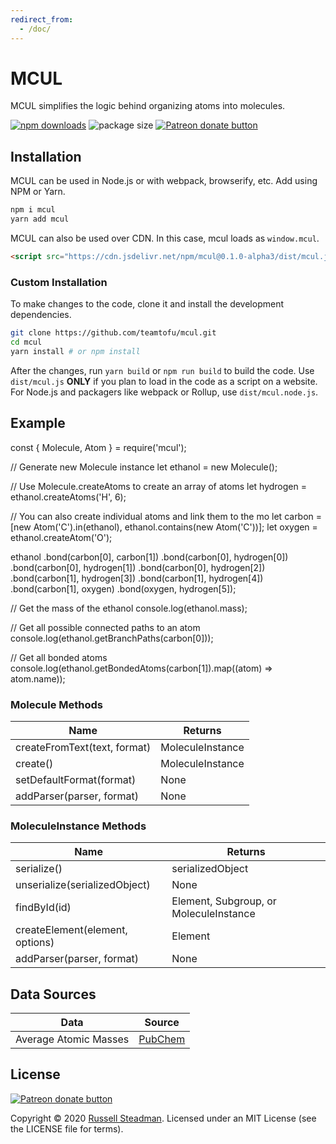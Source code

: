 ```yaml
---
redirect_from:
  - /doc/
---
```


<!-- WARNING: Edit this file in /docs-template -->

# MCUL

MCUL simplifies the logic behind organizing atoms into molecules.

<a href="https://www.npmjs.com/package/mcul"><img alt="npm downloads" src="https://img.shields.io/npm/dt/mcul?label=NPM%20downloads&style=flat-square"></a>
<img src="https://img.shields.io/bundlephobia/minzip/mcul?style=flat-square" alt="package size" />
<a href="https://www.patreon.com/russellsteadman" title="Donate to this project using Patreon"><img src="https://img.shields.io/badge/patreon-donate-red.svg?style=flat-square" alt="Patreon donate button" /></a>

## Installation

MCUL can be used in Node.js or with webpack, browserify, etc. Add using NPM or Yarn.
```sh
npm i mcul
yarn add mcul
```

MCUL can also be used over CDN. In this case, mcul loads as `window.mcul`.
```html
<script src="https://cdn.jsdelivr.net/npm/mcul@0.1.0-alpha3/dist/mcul.js"></script>
```

### Custom Installation

To make changes to the code, clone it and install the development dependencies.
```sh
git clone https://github.com/teamtofu/mcul.git
cd mcul
yarn install # or npm install
```

After the changes, run `yarn build` or `npm run build` to build the code. Use `dist/mcul.js` **ONLY** if you plan to load in the code as a script on a website. For Node.js and packagers like webpack or Rollup, use `dist/mcul.node.js`.


## Example

<div data-example><p class="d-none">const { Molecule, Atom } = require('mcul');

// Generate new Molecule instance
let ethanol = new Molecule();

// Use Molecule.createAtoms to create an array of atoms
let hydrogen = ethanol.createAtoms('H', 6);

// You can also create individual atoms and link them to the mo
let carbon = [new Atom('C').in(ethanol), ethanol.contains(new Atom('C'))];
let oxygen = ethanol.createAtom('O');

ethanol
    .bond(carbon[0], carbon[1])
    .bond(carbon[0], hydrogen[0])
    .bond(carbon[0], hydrogen[1])
    .bond(carbon[0], hydrogen[2])
    .bond(carbon[1], hydrogen[3])
    .bond(carbon[1], hydrogen[4])
    .bond(carbon[1], oxygen)
    .bond(oxygen, hydrogen[5]);

// Get the mass of the ethanol
console.log(ethanol.mass);

// Get all possible connected paths to an atom
console.log(ethanol.getBranchPaths(carbon[0]));

// Get all bonded atoms
console.log(ethanol.getBondedAtoms(carbon[1]).map((atom) => atom.name));</p></div>

### Molecule Methods

| Name                         | Returns          |
| ---------------------------- | ---------------- |
| createFromText(text, format) | MoleculeInstance |
| create()                     | MoleculeInstance |
| setDefaultFormat(format)     | None             |
| addParser(parser, format)    | None             |

### MoleculeInstance Methods

| Name                            | Returns                                |
| ------------------------------- | -------------------------------------- |
| serialize()                     | serializedObject                       |
| unserialize(serializedObject)   | None                                   |
| findById(id)                    | Element, Subgroup, or MoleculeInstance |
| createElement(element, options) | Element                                |
| addParser(parser, format)       | None                                   |

## Data Sources

| Data                  | Source |
| --------------------- | ------ |
| Average Atomic Masses | [PubChem](https://pubchem.ncbi.nlm.nih.gov/periodic-table/#view=list) |

## License

<a href="https://patreon.com/russellsteadman" title="Donate to this project using Patreon"><img src="https://img.shields.io/badge/patreon-donate-red.svg?style=flat-square" alt="Patreon donate button" /></a>

Copyright &copy; 2020 [Russell Steadman](https://www.russellsteadman.com/?utm_source=mcul&utm_medium=copyright). Licensed under an MIT License (see the LICENSE file for terms).